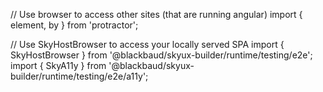 // Use browser to access other sites (that are running angular)
import { element, by } from 'protractor';

// Use SkyHostBrowser to access your locally served SPA
import { SkyHostBrowser } from '@blackbaud/skyux-builder/runtime/testing/e2e';
import { SkyA11y } from '@blackbaud/skyux-builder/runtime/testing/e2e/a11y';